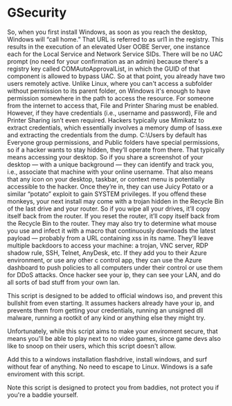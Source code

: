 # GSecurity

So, when you first install Windows, as soon as you reach the desktop, Windows will “call home.” That URL is referred to as url1 in the registry. This results in the execution of an elevated User OOBE Server, one instance each for the Local Service and Network Service SIDs.
There will be no UAC prompt (no need for your confirmation as an admin) because there's a registry key called COMAutoApprovalList, in which the GUID of that component is allowed to bypass UAC. So at that point, you already have two users remotely active.
Unlike Linux, where you can't access a subfolder without permission to its parent folder, on Windows it's enough to have permission somewhere in the path to access the resource. For someone from the internet to access that, File and Printer Sharing must be enabled. However, if they have credentials (i.e., username and password), File and Printer Sharing isn’t even required.
Hackers typically use Mimikatz to extract credentials, which essentially involves a memory dump of lsass.exe and extracting the credentials from the dump.
C:\Users by default has Everyone group permissions, and Public folders have special permissions, so if a hacker wants to stay hidden, they’ll operate from there. That typically means accessing your desktop. So if you share a screenshot of your desktop — with a unique background — they can identify and track you, i.e., associate that machine with your online username.
That also means that any icon on your desktop, taskbar, or context menu is potentially accessible to the hacker.
Once they’re in, they can use Juicy Potato or a similar “potato” exploit to gain SYSTEM privileges.
If you offend these monkeys, your next install may come with a trojan hidden in the Recycle Bin of the last drive and your router. So if you wipe all your drives, it’ll copy itself back from the router. If you reset the router, it’ll copy itself back from the Recycle Bin to the router.
They may also try to determine what mouse you use and infect it with a macro that continuously downloads the latest payload — probably from a URL containing xss in its name.
They’ll leave multiple backdoors to access your machine: a trojan, VNC server, RDP shadow rule, SSH, Telnet, AnyDesk, etc.
If they add you to their Azure environment, or use any other c control app, they can use the Azure dashboard to push policies to all computers under their control or use them for DDoS attacks.
Once hacker see your ip, they can see your LAN, and do all sorts of bad stuff from your own lan.

This script is designed to be added to official windows iso, and prevent this bullshit from even starting. It assumes hackers already have your ip, and prevents them from getting your credentials, running an unsigned dll malware, running a rootkit of any kind or anything else they might try.

Unfortunately, while this script aims to make your enviroment secure, that means you'll be able to play next to no video games, since game devs also like to snoop on their users, which this script doesn't allow.

Add this to a windows installation flashdrive, install windows, and surf without fear of anything. No need to escape to Linux. Windows is a safe enviroment with this script.

Note this script is designed to protect you from baddies, not protect you if you're a baddie yourself.
